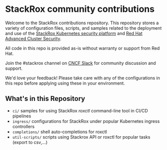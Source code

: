 # StackRox community contributions

Welcome to the StackRox contributions repository. This repository stores a variety of configuration files, scripts, and samples related to the deployment and use of the [StackRox Kubernetes security platform](https://www.stackrox.io) and [Red Hat Advanced Cluster Security](https://www.redhat.com/en/technologies/cloud-computing/openshift/advanced-cluster-security-kubernetes).

All code in this repo is provided as-is without warranty or support from Red Hat. 

Join the #stackrox channel on [CNCF Slack](https://cncf.slack.com/) for community discussion and support.

We'd love your feedback! Please take care with any of the configurations in this repo before applying using these in your environment. 

## What's in this Repository
* `ci/`  samples for using StackRox *roxctl* command-line tool in CI/CD pipelines
* `ingress/`  configurations for StackRox under popular Kubernetes ingress controllers
* `completions/` shell auto-completions for roxctl
* `util-scripts/` scripts using Stackrox API or roxctl for popular tasks (export to csv,...)
